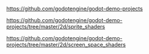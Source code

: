 https://github.com/godotengine/godot-demo-projects

https://github.com/godotengine/godot-demo-projects/tree/master/2d/sprite_shaders

https://github.com/godotengine/godot-demo-projects/tree/master/2d/screen_space_shaders
